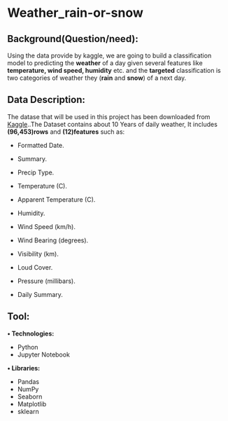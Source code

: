 # Weather_rain-or-snow


## Background(Question/need):

Using the data provide by kaggle, we are going to build a classification model to predicting the **weather** of a day given several features like **temperature, wind speed, humidity** etc. and the **targeted** classification is two categories of weather they (**rain** and **snow**) of a next day.

## Data Description:

The datase that will be used in this project has been downloaded from [Kaggle](https://www.kaggle.com/jsphyg/weather-dataset-rattle-package)..The Dataset contains about 10 Years of daily weather, It includes **(96,453)rows** and **(12)features** such as:

-	Formatted Date.

-	Summary.

-	Precip Type.

-	Temperature (C).

-	Apparent Temperature (C).

-	Humidity.

-	Wind Speed (km/h).

-	Wind Bearing (degrees).

-	Visibility (km).

-	Loud Cover.

-	Pressure (millibars).

-	Daily Summary.

## Tool:

**•	Technologies:**

  - Python
  - Jupyter Notebook
       
**•	Libraries:**

  - Pandas 
  - NumPy
  - Seaborn
  - Matplotlib
  - sklearn
